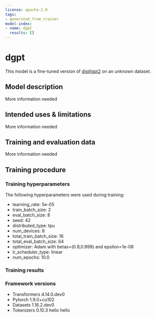 ```yaml
---
license: apache-2.0
tags:
- generated_from_trainer
model-index:
- name: dgpt
  results: []
---
```


<!-- This model card has been generated automatically according to the information the Trainer had access to. You
should probably proofread and complete it, then remove this comment. -->

# dgpt

This model is a fine-tuned version of [distilgpt2](https://huggingface.co/distilgpt2) on an unknown dataset.

## Model description

More information needed

## Intended uses & limitations

More information needed

## Training and evaluation data

More information needed

## Training procedure

### Training hyperparameters

The following hyperparameters were used during training:
- learning_rate: 5e-05
- train_batch_size: 2
- eval_batch_size: 8
- seed: 42
- distributed_type: tpu
- num_devices: 8
- total_train_batch_size: 16
- total_eval_batch_size: 64
- optimizer: Adam with betas=(0.9,0.999) and epsilon=1e-08
- lr_scheduler_type: linear
- num_epochs: 10.0

### Training results



### Framework versions

- Transformers 4.14.0.dev0
- Pytorch 1.9.0+cu102
- Datasets 1.16.2.dev0
- Tokenizers 0.10.3
hello
hello
